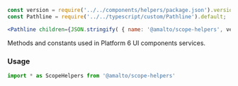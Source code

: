 ```jsx noeditor
const version = require('../../components/helpers/package.json').version;
const Pathline = require('../../typescript/custom/Pathline').default;

<Pathline children={JSON.stringify( { name: '@amalto/scope-helpers', version } )} />
```

Methods and constants used in Platform 6 UI components services.

### Usage

```typescript
import * as ScopeHelpers from '@amalto/scope-helpers'
```
